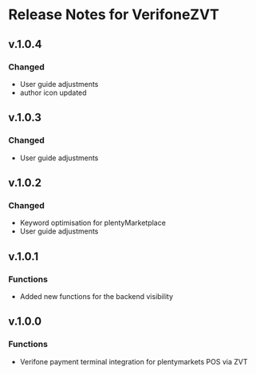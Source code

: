 # Release Notes for VerifoneZVT

## v.1.0.4

### Changed

- User guide adjustments
- author icon updated

## v.1.0.3

### Changed

- User guide adjustments

## v.1.0.2

### Changed

- Keyword optimisation for plentyMarketplace
- User guide adjustments

## v.1.0.1

### Functions

- Added new functions for the backend visibility

## v.1.0.0

### Functions

- Verifone payment terminal integration for plentymarkets POS via ZVT

